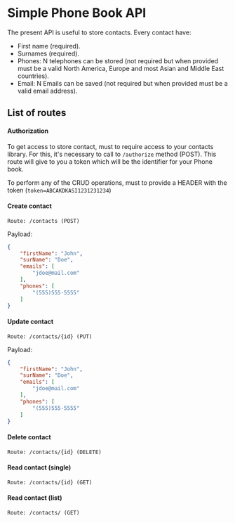 # Simple Phone Book API
The present API is useful to store contacts. Every contact have:
* First name (required).
* Surnames (required).
* Phones: N telephones can be stored (not required but when provided must be a valid North America, Europe and most Asian and Middle East countries).
* Email: N Emails can be saved (not required but when provided must be a valid email address). 

## List of routes

#### Authorization

To get access to store contact, must to require access to your contacts library. 
For this, it's necessary to call to `/authorize` method (POST). This route will give to you
a token which will be the identifier for your Phone book.

To perform any of the CRUD operations, must to provide a HEADER with the token (`token=ABCAKDKASI1231231234`)

#### Create contact

    Route: /contacts (POST)

Payload:
```json
{
	"firstName": "John",
	"surName": "Doe",
	"emails": [
		"jdoe@mail.com"
	],
	"phones": [
		"(555)555-5555"
	]
}

```

#### Update contact
    Route: /contacts/{id} (PUT)

Payload:
```json
{
	"firstName": "John",
	"surName": "Doe",
	"emails": [
		"jdoe@mail.com"
	],
	"phones": [
		"(555)555-5555"
	]
}

```

#### Delete contact

    Route: /contacts/{id} (DELETE)

#### Read contact (single)

    Route: /contacts/{id} (GET)

#### Read contact (list)
    
    Route: /contacts/ (GET)
